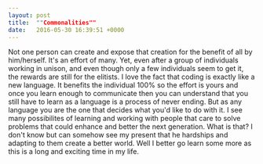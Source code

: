```yaml
---
layout: post
title:  ""Commonalities""
date:   2016-05-30 16:39:51 +0000
---
```



  
  Not one person can create and expose that creation for the benefit of all by him/herself. It's an effort of many. Yet, even after a group of individuals working in unison, and even though only a few individuals seem to get it, the rewards are still for the elitists.
  I love the fact that coding is exactly like a new language. It benefits the individual 100% so the effort is yours and once you learn enough to communicate then you can understand that you still have to learn as a language is a process of never ending. But as any language you are the one that decides what you'd like to do with it. I see many possibilites of learning and working with people that care to solve problems that could enhance and better the next generation. What is that? I don't know but can somehow see my present that he hardships and adapting to them create a better world. Well I better go learn some more as this is a long and exciting time in my life.
